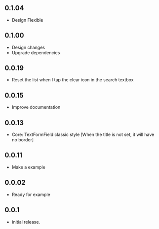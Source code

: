 ## 0.1.04

* Design Flexible

## 0.1.00

* Design changes
* Upgrade dependencies

## 0.0.19

* Reset the list when I tap the clear icon in the search textbox

## 0.0.15

* Improve documentation

## 0.0.13

* Core: TextFormField classic style [When the title is not set, it will have no border]

## 0.0.11

* Make a example

## 0.0.02

* Ready for example

## 0.0.1

* initial release.
